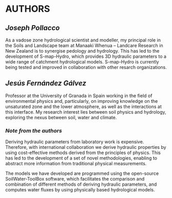 # AUTHORS

## *Joseph Pollacco*

As a vadose zone hydrological scientist and modeller, my principal role in the Soils and Landscape team at Manaaki Whenua – Landcare Research in New Zealand is to synergise pedology and hydrology. This has led to the development of S-map-Hydro, which provides 3D hydraulic parameters to a wide range of catchment hydrological models. S-map-Hydro is currently being tested and improved in collaboration with other resarch organizations.

## *Jesús Fernández Gálvez*

Professor at the University of Granada in Spain working in the field of  environmental physics and, particularly, on improving knowledge on the unsaturated zone and the lower atmosphere, as well as the interactions at this interface. My research interest lies between soil physics and hydrology, exploring the nexus between soil, water and climate. 

$$ $$ 



### *Note from the authors*

Deriving hydraulic parameters from laboratory work is expensive. Therefore, with international collaboration we derive hydraulic properties by using cost-effective methods derived from the principles of physics. This has led to the development of a set of novel methodologies, enabling to abstract more information from traditional physical measurements. 

The models we have developed are programmed using the open-source SoilWater-ToolBox software, which facilitates the comparison and combination of different methods of deriving hydraulic parameters, and computes water fluxes by using physically based hydrological models.